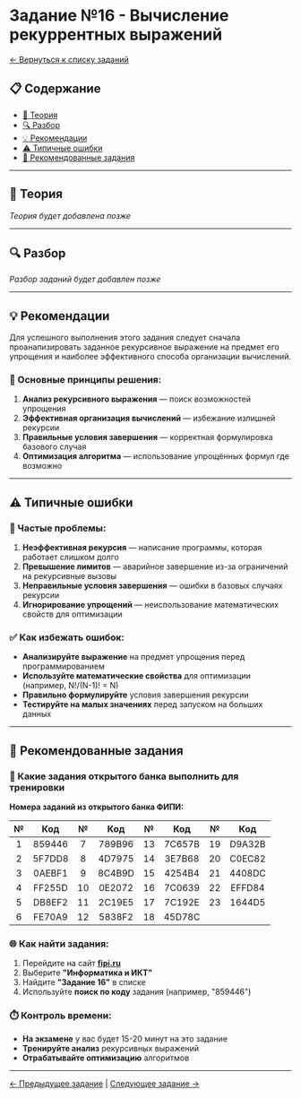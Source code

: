 # Задание №16 - Вычисление рекуррентных выражений

[← Вернуться к списку заданий](../README.md)

## 📋 Содержание
- [📖 Теория](#теория)
- [🔍 Разбор](#разбор)
- [💡 Рекомендации](#рекомендации)
- [⚠️ Типичные ошибки](#типичные-ошибки)
- [📝 Рекомендованные задания](#рекомендованные-задания)

---

## 📖 Теория

*Теория будет добавлена позже*

---

## 🔍 Разбор

*Разбор заданий будет добавлен позже*

---

## 💡 Рекомендации

Для успешного выполнения этого задания следует сначала проанализировать заданное рекурсивное выражение на предмет его упрощения и наиболее эффективного способа организации вычислений.

### 🔧 Основные принципы решения:

1. **Анализ рекурсивного выражения** — поиск возможностей упрощения
2. **Эффективная организация вычислений** — избежание излишней рекурсии
3. **Правильные условия завершения** — корректная формулировка базового случая
4. **Оптимизация алгоритма** — использование упрощённых формул где возможно

---

## ⚠️ Типичные ошибки

### 🚫 Частые проблемы:

1. **Неэффективная рекурсия** — написание программы, которая работает слишком долго
2. **Превышение лимитов** — аварийное завершение из-за ограничений на рекурсивные вызовы
3. **Неправильные условия завершения** — ошибки в базовых случаях рекурсии
4. **Игнорирование упрощений** — неиспользование математических свойств для оптимизации

### ✅ Как избежать ошибок:

- **Анализируйте выражение** на предмет упрощения перед программированием
- **Используйте математические свойства** для оптимизации (например, N!/(N-1)! = N)
- **Правильно формулируйте** условия завершения рекурсии
- **Тестируйте на малых значениях** перед запуском на больших данных

---

## 📝 Рекомендованные задания

### 🔗 Какие задания открытого банка выполнить для тренировки

**Номера заданий из открытого банка ФИПИ:**

| № | Код | № | Код | № | Код | № | Код |
|:-:|:-:|:-:|:-:|:-:|:-:|:-:|:-:|
| 1 | 859446 | 7 | 789B96 | 13 | 7C657B | 19 | D9A32B |
| 2 | 5F7DD8 | 8 | 4D7975 | 14 | 3E7B68 | 20 | C0EC82 |
| 3 | 0AEBF1 | 9 | 8C4B9D | 15 | 4254B4 | 21 | 4408DC |
| 4 | FF255D | 10 | 0E2072 | 16 | 7C0639 | 22 | EFFD84 |
| 5 | DB8EF2 | 11 | 2C19E5 | 17 | 7C192E | 23 | 1644D5 |
| 6 | FE70A9 | 12 | 5838F2 | 18 | 45D78C |    |        |

### 🌐 Как найти задания:

1. Перейдите на сайт **[fipi.ru](https://fipi.ru/ege/otkrytyy-bank-zadaniy-ege)**
2. Выберите **"Информатика и ИКТ"**
3. Найдите **"Задание 16"** в списке
4. Используйте **поиск по коду** задания (например, "859446")

### ⏱️ Контроль времени:

- **На экзамене** у вас будет 15-20 минут на это задание
- **Тренируйте анализ** рекурсивных выражений
- **Отрабатывайте оптимизацию** алгоритмов

---

[← Предыдущее задание](task-15.md) | [Следующее задание →](task-17.md)
